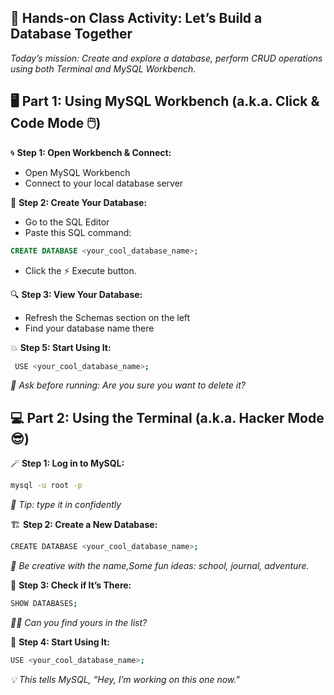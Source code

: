 
## 🎯 Hands-on Class Activity: Let’s Build a Database Together
_Today’s mission: Create and explore a database, perform CRUD operations using both Terminal and MySQL Workbench._

## 🖥️ Part 1: Using MySQL Workbench (a.k.a. Click & Code Mode 🖱️)

 🌀 **Step 1: Open Workbench & Connect:**
   - Open MySQL Workbench
   - Connect to your local database server

🧱 **Step 2: Create Your Database:**
  - Go to the SQL Editor
  - Paste this SQL command:
     
```sql
CREATE DATABASE <your_cool_database_name>;
```
- Click the ⚡ Execute button.

🔍 **Step 3: View Your Database:**
   - Refresh the Schemas section on the left
   - Find your database name there

💥 **Step 5: Start Using It:**
```bash
 USE <your_cool_database_name>;
```
 _📣 Ask before running: Are you sure you want to delete it?_

## 💻 Part 2: Using the Terminal (a.k.a. Hacker Mode 😎)

🪄 **Step 1: Log in to MySQL:**
```bash
mysql -u root -p
```
_📌 Tip: type it in confidently_

🏗️ **Step 2: Create a New Database:**
```bash
CREATE DATABASE <your_cool_database_name>;
```
_🎉 Be creative with the name,Some fun ideas: school, journal, adventure._

👀 **Step 3: Check if It’s There:**
```bash
SHOW DATABASES;
```
_🕵️‍♂️ Can you find yours in the list?_

🎯 **Step 4: Start Using It:**
```bash
USE <your_cool_database_name>;
```
_💡 This tells MySQL, “Hey, I’m working on this one now."_
